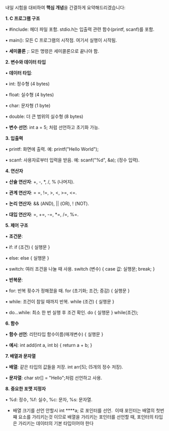 내일 시험을 대비하여 **핵심 개념**을 간결하게 요약해드리겠습니다:

  

**1. C 프로그램 구조**

  

• #include: 헤더 파일 포함. stdio.h는 입출력 관련 함수(printf, scanf)를 포함.

• main(): 모든 C 프로그램의 시작점. 여기서 실행이 시작됨.

• **세미콜론** ;: 모든 명령은 세미콜론으로 끝나야 함.

  

**2. 변수와 데이터 타입**

  

• **데이터 타입**:

• int: 정수형 (4 bytes)

• float: 실수형 (4 bytes)

• char: 문자형 (1 byte)

• double: 더 큰 범위의 실수형 (8 bytes)

• **변수 선언**: int a = 5; 처럼 선언하고 초기화 가능.

  

**3. 입출력**

  

• printf: 화면에 출력. 예: printf("Hello World");

• scanf: 사용자로부터 입력을 받음. 예: scanf("%d", &a); (정수 입력).

  

**4. 연산자**

  

• **산술 연산자**: +, -, *, /, % (나머지).

• **관계 연산자**: = =, !=, >, <, >=, <=.

• **논리 연산자**: && (AND), || (OR), ! (NOT).

• **대입 연산자**: =, +=, -=, *=, /=, %=.

  

**5. 제어 구조**

  

• **조건문**:

• if: if (조건) { 실행문 }

• else: else { 실행문 }

• switch: 여러 조건을 나눌 때 사용. switch (변수) { case 값: 실행문; break; }

• **반복문**:

• for: 반복 횟수가 정해졌을 때. for (초기화; 조건; 증감) { 실행문 }

• while: 조건이 참일 때까지 반복. while (조건) { 실행문 }

• do...while: 최소 한 번 실행 후 조건 확인. do { 실행문 } while(조건);

  

**6. 함수**

  

• **함수 선언**: 리턴타입 함수이름(매개변수) { 실행문 }

• **예시**: int add(int a, int b) { return a + b; }

  

**7. 배열과 문자열**

  

• **배열**: 같은 타입의 값들을 저장. int arr[5]; (5개의 정수 저장).

• **문자열**: char str[] = "Hello";처럼 선언하고 사용.

  

**8. 중요한 포맷 지정자**

  

• %d: 정수, %f: 실수, %c: 문자, %s: 문자열.

  
- 배열 크기를 선언 안할시 int ****a; 로 포인터를 선언. 
	이때 포인터는 배열의 첫번쨰 요소를 가리키는것 이므로 배열을 가리키는 포인터를 선언할 때, 포인터의 타입은 가리키는 데이터의 기본 타입이어야 한다